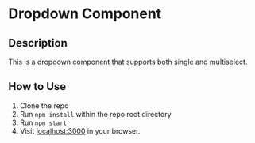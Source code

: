 # Dropdown Component

## Description

This is a dropdown component that supports both single and multiselect.

## How to Use

1. Clone the repo
2. Run `npm install` within the repo root directory
3. Run `npm start`
4. Visit [localhost:3000](localhost:3000) in your browser.
